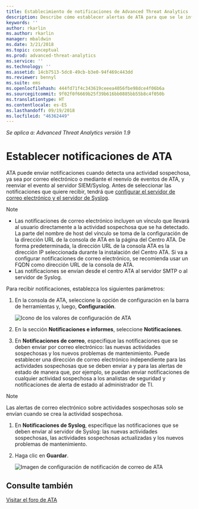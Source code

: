 ```yaml
---
title: Establecimiento de notificaciones de Advanced Threat Analytics | Microsoft Docs
description: Describe cómo establecer alertas de ATA para que se le informe cuando se detecten actividades sospechosas.
keywords: ''
author: rkarlin
ms.author: rkarlin
manager: mbaldwin
ms.date: 3/21/2018
ms.topic: conceptual
ms.prod: advanced-threat-analytics
ms.service: ''
ms.technology: ''
ms.assetid: 14cb7513-5dc8-49cb-b3e0-94f469c443dd
ms.reviewer: bennyl
ms.suite: ems
ms.openlocfilehash: 444fd71f4c343619ceeea4056fbe98dce4f06b6a
ms.sourcegitcommit: 9f02f0f6669b25f39b616bb0885bb55b8c4f050b
ms.translationtype: HT
ms.contentlocale: es-ES
ms.lasthandoff: 09/19/2018
ms.locfileid: "46362449"
---
```

*Se aplica a: Advanced Threat Analytics versión 1.9*



# <a name="set-ata-notifications"></a>Establecer notificaciones de ATA
ATA puede enviar notificaciones cuando detecta una actividad sospechosa, ya sea por correo electrónico o mediante el reenvío de eventos de ATA, y reenviar el evento al servidor SIEM/Syslog. Antes de seleccionar las notificaciones que quiere recibir, tendrá que [configurar el servidor de correo electrónico y el servidor de Syslog](setting-syslog-email-server-settings.md).

> [!NOTE]
> -   Las notificaciones de correo electrónico incluyen un vínculo que llevará al usuario directamente a la actividad sospechosa que se ha detectado. La parte del nombre de host del vínculo se toma de la configuración de la dirección URL de la consola de ATA en la página del Centro ATA. De forma predeterminada, la dirección URL de la consola ATA es la dirección IP seleccionada durante la instalación del Centro ATA. Si va a configurar notificaciones de correo electrónico, se recomienda usar un FQDN como dirección URL de la consola de ATA.
> -   Las notificaciones se envían desde el centro ATA al servidor SMTP o al servidor de Syslog.


Para recibir notificaciones, establezca los siguientes parámetros:


1. En la consola de ATA, seleccione la opción de configuración en la barra de herramientas y, luego, **Configuración**.
    
    ![Icono de los valores de configuración de ATA](media/ATA-config-icon.png)
    
1. En la sección **Notificaciones e informes**, seleccione **Notificaciones**.
1. En **Notificaciones de correo**, especifique las notificaciones que se deben enviar por correo electrónico: las nuevas actividades sospechosas y los nuevos problemas de mantenimiento. Puede establecer una dirección de correo electrónico independiente para las actividades sospechosas que se deben enviar a y para las alertas de estado de manera que, por ejemplo, se puedan enviar notificaciones de cualquier actividad sospechosa a los analistas de seguridad y notificaciones de alerta de estado al administrador de TI.
    
  > [!NOTE]
  > Las alertas de correo electrónico sobre actividades sospechosas solo se envían cuando se crea la actividad sospechosa.

1. En **Notificaciones de Syslog**, especifique las notificaciones que se deben enviar al servidor de Syslog: las nuevas actividades sospechosas, las actividades sospechosas actualizadas y los nuevos problemas de mantenimiento.
1. Haga clic en **Guardar**.
    
    ![Imagen de configuración de notificación de correo de ATA](media/ata-mail-notification-settings.png)




## <a name="see-also"></a>Consulte también
[Visitar el foro de ATA](https://social.technet.microsoft.com/Forums/security/home?forum=mata)
